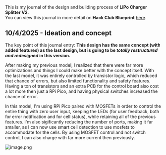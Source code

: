 <!--
  ===================    !!READ THIS NOTICE!!   ====================
  DO NOT edit this file manually. Your changes WILL BE OVERWRITTEN!
  This journal is auto generated and updated by Hack Club Blueprint.
  To edit this file, please edit your journal entries on Blueprint.
  ==================================================================
-->

This is my journal of the design and building process of **LiPo Charger Splitter V2**.  
You can view this journal in more detail on **Hack Club Blueprint** [here](https://blueprint.hackclub.com/projects/154).


## 10/4/2025 - Ideation and concept  

The key point of this journal entry: **This design has the same concept (with added features) as the last design, but is going to be *totally restructured and redesigned* in this version.**

After making my previous model, I realized that there were far more optimizations and things I could make better with the concept itself. With the last model, it was entirely controlled by transistor logic, which reduced that chance of errors, but also limited functionality and safety features. Having a ton of transistors and an extra PCB for the control board also cost a lot more then just a RPi Pico, and having physical switches increased the chance of error. 

In this model, I'm using RPi Pico paired with MOSFETs in order to control the entire thing with zero user input, keeping the LEDs (for user feedback, both for error notification and for cell status), while retaining all of the previous features. I'm also sigificantly reducing the number of ports, making it far smaller, as I can now use smart cell detection to use mosfets to accommodate for the cells. By using MOSFET control and not switch control, I can also charge with far more current then previously.

![image.png](https://blueprint.hackclub.com/user-attachments/blobs/redirect/eyJfcmFpbHMiOnsiZGF0YSI6MzQxLCJwdXIiOiJibG9iX2lkIn19--682081ac45b42a73fd5a3f23bd71054fdd20b0e9/image.png)
  

